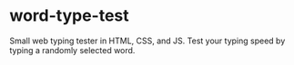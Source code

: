 # word-type-test
Small web typing tester in HTML, CSS, and JS. Test your typing speed by typing a randomly selected word.

